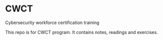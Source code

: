 # CWCT
Cybersecurity workforce certification training

This repo is for CWCT program. It contains notes, readings and exercises.
